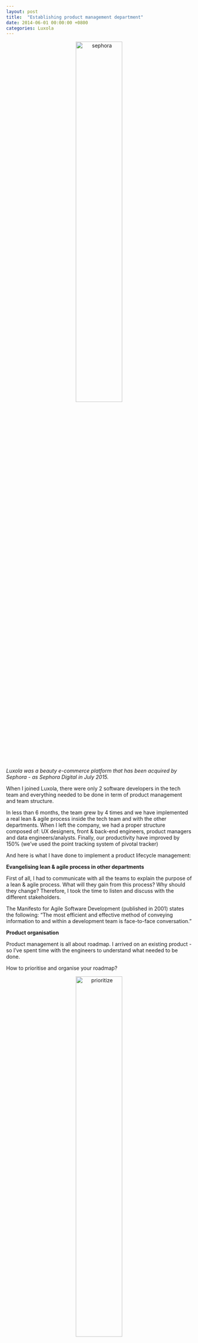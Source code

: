 ```yaml
---
layout: post
title:  "Establishing product management department"
date: 2014-06-01 00:00:00 +0800
categories: Luxola 
---
```


<center>
            <img src="https://lh3.googleusercontent.com/EYCiKzTwGss9TuUaQH1Pcy5Up74_hWBCvMcyXXup0mHGxRcrMu4sPPxBlQesAitpfXZsLh54bf86uMdNbJfaQ_ahhoZYU_1-yJhmLzMr7TLiNEBqmmGiVabueHSxXqyNT_gfLl4jkCj0lWqbC-3Gl0DXSwx2RGl8DptrLvFRNAbiCbT4hZ-_nRvDnQqmkv3C3dSnv9QUWZYuqtA8kli3BJuZEvtoDEVrb-t_RPtU-Thjko37lIXnUSSCUcOMyB3GGnyTzGpEeZKZqLOU1CtTyArxitqM0BY4uJ-61EkAUBQlaxpI4qngOZom04G8RL6VSIlIsDvcBI_kN9XjiJQELHn6reoVzM4aRYcRpuV_FNXN39_Y6MzTSyOHKxNZwGwA4qhOXLUzs4t5y31lVYe3AwavCFigb_7c2Nr0Se6UNmyru5YW47e_4KGyu3xw-q6PCIVd3VsacpCuAjE-5Av3ItbaB5Ap1WdDEKsjDMOOPcqaCipZpgOLDQoiy3u1AKw9feUq7wo7UXtHQ97nf94QQ7xIyOC0B4Ry5He0BVUBHi4GY25w2lOLid6cIrfJ3NvAIJUT9Yss9sB2d3rSjB9GkPBqTTX7PRAKxV3imNCKVELCKPURqk1XIPx1MohuedStBuYPDrHQnrxpFc1o62f5a7c3jivT1KONUtOn-4C2ow=w764-h130-no" width="50%" alt="sephora">
</center>

<i>Luxola was a beauty e-commerce platform that has been acquired by Sephora - as Sephora Digital in July 2015.</i>

<p>When I joined Luxola, there were only 2 software developers in the tech team and everything needed to be done in term of product management and team structure.</p>

<p>In less than 6 months, the team grew by 4 times and we have implemented a real lean &amp; agile process inside the tech team and with the other departments.  When I left the company, we had a proper structure composed of: UX designers, front &amp; back-end engineers, product managers and data engineers/analysts. Finally, our productivity have improved by 150% (we’ve used the point tracking system of pivotal tracker)</p>

<p>And here is what I have done to implement a product lifecycle management:</p>

<strong>Evangelising lean & agile process in other departments</strong>

<p>First of all, I had to communicate with all the teams to explain the purpose of a lean &amp; agile process. What will they gain from this process? Why should they change? 
Therefore, I took the time to listen and discuss with the different stakeholders.</p>

<p>The Manifesto for Agile Software Development (published in 2001) states the following: “The most efficient and effective method of conveying information to and within a development team is face-to-face conversation.” </p>

<strong>Product organisation</strong>

<p>Product management is all about roadmap. I arrived on an existing product - so I’ve spent time with the engineers to understand what needed to be done. </p>

<p>How to prioritise and organise your roadmap? </p>

<center>
            <img src="https://lh3.googleusercontent.com/f5-QUkqzwJbWoeaZCPHQJLVeL12eooeTUz0-WIeBZPv8w-ZYcA_rqS30i248TWTaZUeRaDADijv2Ak-78H00PX7y5iszDsciTCdLTdn52ttW265BrteYijnn7f1JVsBLwb7Qg4Wh1dzaVjhPcWqMBNGsE0mreTmmZrAAyzaBOtma0QqkcGZGs-ZIyWK4rJ3-oFikbnAK1HC1819EmtoVyvmxLuffNFwN7GZ3s6MKiW9CuXHF6hDPF2KqxsZVBpKaIFt_CSfDGEvV6U8G1rmpUBX-V_B79FvQJ7YEtORpD4qyEYrR0x60TqEEHu1xgjZOJeEN5cI9kzqG18cJka9VcT_opVd07kPFZWyjz19UI7aA0b58Id9pKkXFziT2l7SBBwwGFDrxwB_DKZyo7XHHZnSgGk6j7Ry-cgADzvddEGrvOy2rJRXakY-33tzghYdklv3YZinqZXs_HNM21GVsU_1OpoaTc5vS8q-IfpVjuqs2yVWFgH4iE-M57kDqBhzylA-ap31w_0-u5aBNZ-S7HhELH4ocjP9U6QO4IvBg4LZbLv8MaZSTnMqAQO1XZpPrP98Lysu2Jo2jmDJ9ObJkNVe_rqLQ_bRhoJrqV9Q__ZRxD6qtwRDvr1FcQt2WZG8dKLifRodfU5hCIOEEoTuPxKswiHXu1SK8hKN-JQKdeA=w928-h410-no" width="50%" alt="prioritize">
</center>

<p>We’ve used post-its to sum-up all the remaining tickets. Together with the engineers, I’ve organised these tickets by products and projects. Then, we’ve defined our prioritise depending on the user and revenue impacts. Once, we were done, we just planned our first sprint &amp; releases! </p>

<strong> Ticketing Support </strong>

<p>To keep how prioritisation and handle the requests from the differents stakeholders, we’ve implemented a ticketing system called freshdesk. In order to have the best response time, we have also create a technical support team. This team was in charge to handle all the tickets: anything that could be done on the spot was done by this team, any other requests were sent to the product team. </p>

<strong> Real Analytics </strong>

<p>We’ve decided to implement a lean and agile process, which means that we wanted to be fast AND we wanted to test in order to take decisions based on data.</p>

<p>To do so, we had to create a data strategy and we have built the data engineer team. The whole company was working with them &amp; the BI analysts, to have data insights. On the product side, we were working closely with them to implement tracking on the website, AB test scenarii, competitors analysis and consumer analysis. </p>

<strong> Conceptualise solutions </strong>

<p> Once we’ve validated our first problems and define our first KPI, the job was just getting started: we had to conceptualise solutions! We’ve created a team of UX designers, in order for the product team to work closely with them to prototyping solutions. </p>

<p> Find more about my work on the mobile and the checkout. </p>

<strong> Build the team </strong>

<p> As we were growing, we needed to grow the technical team &amp; product team to handle our several products: e-commerce engine, in-house CMS, in-house warehouse management system and in-house marketing management tool.  </p>